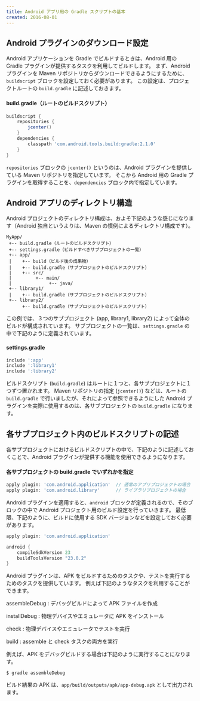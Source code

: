 ```yaml
---
title: Android アプリ用の Gradle スクリプトの基本
created: 2016-08-01
---
```


Android プラグインのダウンロード設定
----

Android アプリケーションを Gradle でビルドするときは、Android 用の Gradle プラグインが提供するタスクを利用してビルドします。
まず、Android プラグインを Maven リポジトリからダウンロードできるようにするために、`buildscript` ブロックを設定しておく必要があります。
この設定は、プロジェクトルートの `build.gradle` に記述しておきます。

#### build.gradle（ルートのビルドスクリプト）

```groovy
buildscript {
    repositories {
        jcenter()
    }
    dependencies {
        classpath 'com.android.tools.build:gradle:2.1.0'
    }
}
```

`repositories` ブロックの `jcenter()` というのは、Android プラグインを提供している Maven リポジトリを指定しています。
そこから Android 用の Gradle プラグインを取得することを、`dependencies` ブロック内で指定しています。

Android アプリのディレクトリ構造
----

Android プロジェクトのディレクトリ構成は、およそ下記のような感じになります（Android 独自というよりは、Maven の慣例によるディレクトリ構成です）。

```
MyApp/
 +-- build.gradle（ルートのビルドスクリプト）
 +-- settings.gradle（ビルドすべきサブプロジェクトの一覧）
 +-- app/
 |    +-- build（ビルド後の成果物）
 |    +-- build.gradle（サブプロジェクトのビルドスクリプト）
 |    +-- src/
 |         +-- main/
 |              +-- java/
 +-- library1/
 |    +-- build.gradle（サブプロジェクトのビルドスクリプト）
 +-- library2/
      +-- build.gradle（サブプロジェクトのビルドスクリプト）
```

この例では、３つのサブプロジェクト (app, library1, library2) によって全体のビルドが構成されています。
サブプロジェクトの一覧は、`settings.gradle` の中で下記のように定義されています。

#### settings.gradle

```groovy
include ':app'
include ':library1'
include ':library2'
```

ビルドスクリプト (`build.gradle`) はルートに１つと、各サブプロジェクトに１つずつ置かれます。
Maven リポジトリの指定 (`jcenter()`) などは、ルートの `build.gradle` で行いましたが、それによって参照できるようにした Android プラグインを実際に使用するのは、各サブプロジェクトの `build.gradle` になります。

各サブプロジェクト内のビルドスクリプトの記述
----

各サブプロジェクトにおけるビルドスクリプトの中で、下記のように記述しておくことで、Android プラグインが提供する機能を使用できるようになります。

#### 各サブプロジェクトの build.gradle でいずれかを指定

```groovy
apply plugin: 'com.android.application'  // 通常のアプリプロジェクトの場合
apply plugin: 'com.android.library'      // ライブラリプロジェクトの場合
```

Android プラグインを適用すると、`android` ブロックが定義されるので、そのブロックの中で Android プロジェクト用のビルド設定を行っていきます。
最低限、下記のように、ビルドに使用する SDK バージョンなどを設定しておく必要があります。

```groovy
apply plugin: 'com.android.application'

android {
    compileSdkVersion 23
    buildToolsVersion "23.0.2"
}
```

Android プラグインは、APK をビルドするためのタスクや、テストを実行するためのタスクを提供しています。
例えば下記のようなタスクを利用することができます。

assembleDebug
: デバッグビルドによって APK ファイルを作成

installDebug
: 物理デバイスやエミュレータに APK をインストール

check
: 物理デバイスやエミュレータでテストを実行

build
: assemble と check タスクの両方を実行

例えば、APK をデバッグビルドする場合は下記のように実行することになります。

```
$ gradle assembleDebug
```

ビルド結果の APK は、`app/build/outputs/apk/app-debug.apk` として出力されます。

